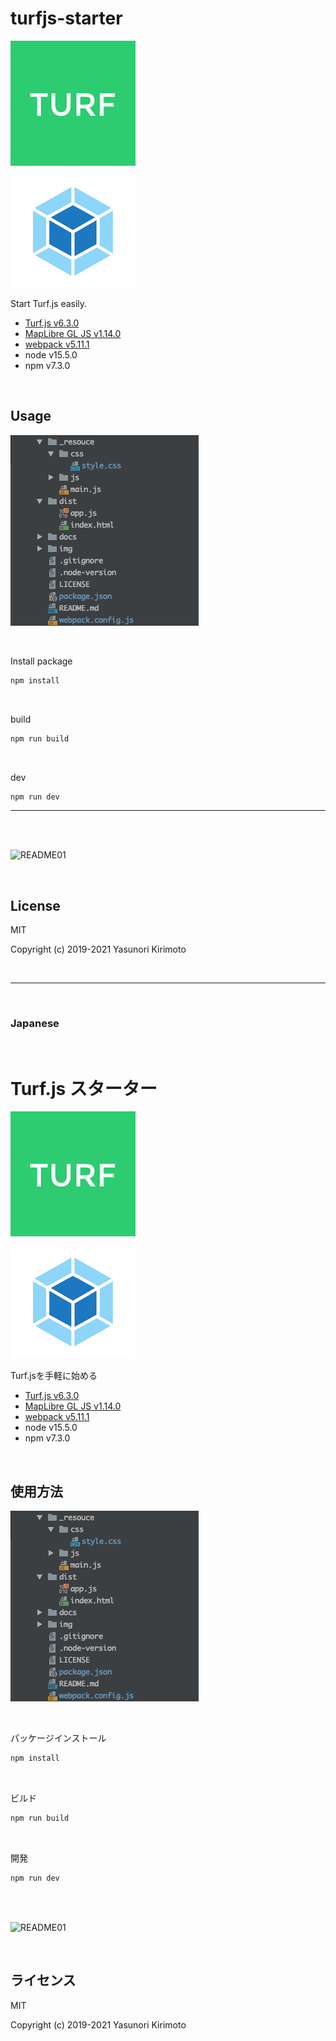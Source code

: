 # turfjs-starter

![README02](./img/README02.png)

![README03](./img/README03.png)

Start Turf.js easily.  
- [Turf.js v6.3.0](http://turfjs.org/)  
- [MapLibre GL JS v1.14.0](https://github.com/maplibre/maplibre-gl-js) 
- [webpack v5.11.1](https://webpack.js.org)  
- node v15.5.0
- npm v7.3.0

<br>

## Usage

![README04](./img/README04.png)

<br>

Install package
```bash
npm install
```

<br>

build
```bash
npm run build
```

<br>

dev
```bash
npm run dev
```

---

<br>
<br>

![README01](./img/README01.gif)

<br>

## License
MIT

Copyright (c) 2019-2021 Yasunori Kirimoto

<br>

---

<br>

### Japanese

<br>

# Turf.js スターター

![README02](./img/README02.png)

![README03](./img/README03.png)

Turf.jsを手軽に始める
- [Turf.js v6.3.0](http://turfjs.org/)  
- [MapLibre GL JS v1.14.0](https://github.com/maplibre/maplibre-gl-js) 
- [webpack v5.11.1](https://webpack.js.org)  
- node v15.5.0
- npm v7.3.0

<br>

##  使用方法

![README04](./img/README04.png)

<br>

パッケージインストール

```bash
npm install
```

<br>

ビルド

```bash
npm run build
```

<br>

開発

```bash
npm run dev
```

<br>
<br>

![README01](./img/README01.gif)

<br>

## ライセンス
MIT

Copyright (c) 2019-2021 Yasunori Kirimoto

<br>
